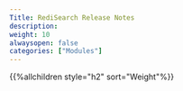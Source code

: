 ```yaml
---
Title: RediSearch Release Notes
description:
weight: 10
alwaysopen: false
categories: ["Modules"]
---
```

{{%allchildren style="h2" sort="Weight"%}}

